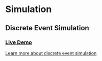 # Simulation

## Discrete Event Simulation

### [Live Demo](https://simulation-xi.vercel.app/)

[Learn more about discrete event simulation](https://omer-halil-dmrts.medium.com/kesikli-olay-benzetimi-8c58302b0204?source=your_stories_page-------------------------------------)